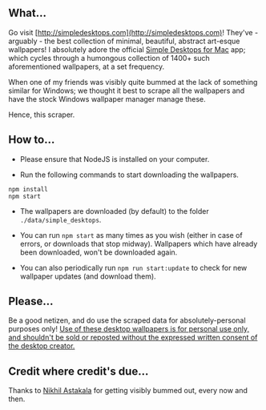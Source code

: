 ## What...

Go visit [http://simpledesktops.com](http://simpledesktops.com)! They've - arguably - the best collection of minimal, beautiful, abstract art-esque wallpapers! I absolutely adore the official [Simple Desktops for Mac](http://simpledesktops.com/app/mac/) app; which cycles through a humongous collection of 1400+ such aforementioned wallpapers, at a set frequency.

When one of my friends was visibly quite bummed at the lack of something similar for Windows; we thought it best to scrape all the wallpapers and have the stock Windows wallpaper manager manage these.

Hence, this scraper.

## How to...

-   Please ensure that NodeJS is installed on your computer.

-   Run the following commands to start downloading the wallpapers.

```
npm install
npm start
```

-   The wallpapers are downloaded (by default) to the folder `./data/simple_desktops`.

-   You can run `npm start` as many times as you wish (either in case of errors, or downloads that stop midway). Wallpapers which have already been downloaded, won't be downloaded again.

-   You can also periodically run `npm run start:update` to check for new wallpaper updates (and download them).

## Please...

Be a good netizen, and do use the scraped data for absolutely-personal purposes only! [Use of these desktop wallpapers is for personal use only, and shouldn't be sold or reposted without the expressed written consent of the desktop creator.](http://simpledesktops.com/about/)

## Credit where credit's due...

Thanks to [Nikhil Astakala](https://github.com/nikhilastakala) for getting visibly bummed out, every now and then.
